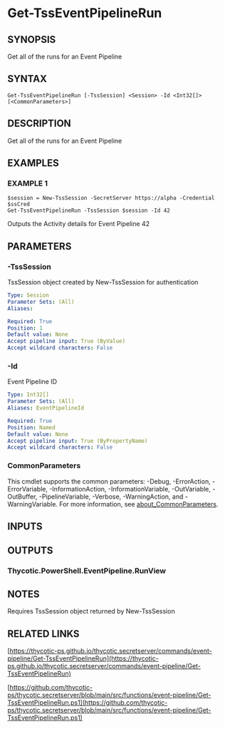 # Get-TssEventPipelineRun

## SYNOPSIS
Get all of the runs for an Event Pipeline

## SYNTAX

```
Get-TssEventPipelineRun [-TssSession] <Session> -Id <Int32[]> [<CommonParameters>]
```

## DESCRIPTION
Get all of the runs for an Event Pipeline

## EXAMPLES

### EXAMPLE 1
```
$session = New-TssSession -SecretServer https://alpha -Credential $ssCred
Get-TssEventPipelineRun -TssSession $session -Id 42
```

Outputs the Activity details for Event Pipeline 42

## PARAMETERS

### -TssSession
TssSession object created by New-TssSession for authentication

```yaml
Type: Session
Parameter Sets: (All)
Aliases:

Required: True
Position: 1
Default value: None
Accept pipeline input: True (ByValue)
Accept wildcard characters: False
```

### -Id
Event Pipeline ID

```yaml
Type: Int32[]
Parameter Sets: (All)
Aliases: EventPipelineId

Required: True
Position: Named
Default value: None
Accept pipeline input: True (ByPropertyName)
Accept wildcard characters: False
```

### CommonParameters
This cmdlet supports the common parameters: -Debug, -ErrorAction, -ErrorVariable, -InformationAction, -InformationVariable, -OutVariable, -OutBuffer, -PipelineVariable, -Verbose, -WarningAction, and -WarningVariable. For more information, see [about_CommonParameters](http://go.microsoft.com/fwlink/?LinkID=113216).

## INPUTS

## OUTPUTS

### Thycotic.PowerShell.EventPipeline.RunView
## NOTES
Requires TssSession object returned by New-TssSession

## RELATED LINKS

[https://thycotic-ps.github.io/thycotic.secretserver/commands/event-pipeline/Get-TssEventPipelineRun](https://thycotic-ps.github.io/thycotic.secretserver/commands/event-pipeline/Get-TssEventPipelineRun)

[https://github.com/thycotic-ps/thycotic.secretserver/blob/main/src/functions/event-pipeline/Get-TssEventPipelineRun.ps1](https://github.com/thycotic-ps/thycotic.secretserver/blob/main/src/functions/event-pipeline/Get-TssEventPipelineRun.ps1)


